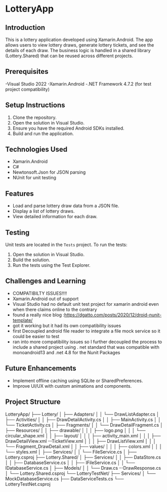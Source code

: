 # LotteryApp

## Introduction

This is a lottery application developed using Xamarin.Android. The app allows users to view lottery draws, generate lottery tickets, and see the details of each draw. The business logic is handled in a shared library (Lottery.Shared) that can be reused across different projects.

## Prerequisites
-Visual Studio 2022
-Xamarin.Android
-.NET Framework 4.7.2 (for test project compatibility)

## Setup Instructions

1. Clone the repository.
2. Open the solution in Visual Studio.
3. Ensure you have the required Android SDKs installed.
4. Build and run the application.

## Technologies Used

- Xamarin.Android
- C#
- Newtonsoft.Json for JSON parsing
- NUnit for unit testing

## Features

- Load and parse lottery draw data from a JSON file.
- Display a list of lottery draws.
- View detailed information for each draw.

## Testing

Unit tests are located in the `Tests` project. To run the tests:

1. Open the solution in Visual Studio.
2. Build the solution.
3. Run the tests using the Test Explorer.

## Challenges and Learning

- COMPATIBILTY ISSUES!!!!
- Xamarin.Android out of support
- Visual Studio had no default unit test project for xamarin android even when there claims online to the contrary
- found a really nice blog :https://dgatto.com/posts/2020/12/droid-nunit-template/
- got it working but it had its own compatibility issues
- first Decoupled android file reader to integrate a file mock service so it could be easier to test
- ran into more compatibility issues so I further decoupled the process to include a shared project using . net 	standard that was compatible with monoandroid13 and .net 4.8 for the Nunit Packages

## Future Enhancements

- Implement offline caching using SQLite or SharedPreferences.
- Improve UI/UX with custom animations and components.

## Project Structure
LotteryApp/
├── Lottery/
│   ├── Adapters/
│   │   └── DrawListAdapter.cs
│   ├── Activities/
│   │   ├── DrawDetailActivity.cs
│   │   ├── MainActivity.cs
│   │   └── TicketActivity.cs
│   ├── Fragments/
│   │   └── DrawDetailFragment.cs
│   ├── Resources/
│   │   ├── drawable/
│   │   │   ├── logo.png
│   │   │   └── circular_shape.xml
│   │   ├── layout/
│   │   │   ├── activity_main.xml
│   │   │   ├── DrawDetailView.xml --TicketView.xml
│   │   │   ├── DrawListView.xml
│   │   │   └── Fragment_DrawDetail.xml
│   │   ├── values/
│   │   │   ├── colors.xml
│   │   │   └── styles.xml
│   ├── Services/
│   │   └── FileService.cs
│   ├── Lottery.csproj
├── Lottery.Shared/
│   ├── Services/
│   │   ├── DataStore.cs
│   │   ├── DatabaseService.cs
│   │   ├── IFileService.cs
│   │   └── IDatabaseService.cs
│   ├── Models/
│   │   └── Draw.cs --DrawResponse.cs
│   └── Lottery.Shared.csproj
└── LotteryTestNet/
    ├── Services/
    │   └── MockDatabaseService.cs
    ├── DataServiceTests.cs
    └── LotteryTestNet.csproj
